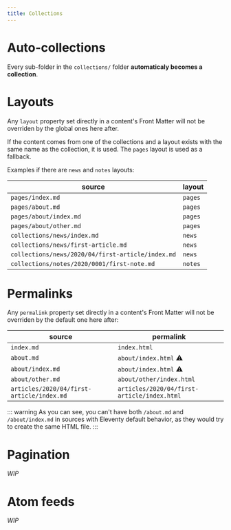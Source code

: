 ```yaml
---
title: Collections
---
```


# Auto-collections

Every sub-folder in the `collections/` folder **automaticaly becomes a collection**.

# Layouts

Any `layout` property set directly in a content's Front Matter will not be overriden by the global ones here after.

If the content comes from one of the collections and a layout exists with the same name as the collection, it is used. The `pages` layout is used as a fallback.

Examples if there are `news` and `notes` layouts:

| source                                            | layout  |
| ------------------------------------------------- | ------- |
| `pages/index.md`                                  | `pages` |
| `pages/about.md`                                  | `pages` |
| `pages/about/index.md`                            | `pages` |
| `pages/about/other.md`                            | `pages` |
| `collections/news/index.md`                       | `news`  |
| `collections/news/first-article.md`               | `news`  |
| `collections/news/2020/04/first-article/index.md` | `news`  |
| `collections/notes/2020/0001/first-note.md`       | `notes` |

# Permalinks

Any `permalink` property set directly in a content's Front Matter will not be overriden by the default one here after:

| **source**                                | **permalink**                               |
| ----------------------------------------- | ------------------------------------------- |
| `index.md`                                | `index.html`                                |
| `about.md`                                | `about/index.html` &#x26A0;&#xFE0E;         |
| `about/index.md`                          | `about/index.html` &#x26A0;&#xFE0E;         |
| `about/other.md`                          | `about/other/index.html`                    |
| `articles/2020/04/first-article/index.md` | `articles/2020/04/first-article/index.html` |

::: warning
As you can see, you can't have both `/about.md` and `/about/index.md` in sources with Eleventy default behavior, as they would try to create the same HTML file.
:::

# Pagination

_WIP_

# Atom feeds

_WIP_
